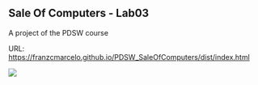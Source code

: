 ## Sale Of Computers - Lab03
A project of the PDSW course

URL: https://franzcmarcelo.github.io/PDSW_SaleOfComputers/dist/index.html

![](https://repository-images.githubusercontent.com/277472218/cdc81a00-bf30-11ea-84ec-b5382ef8bac0)
